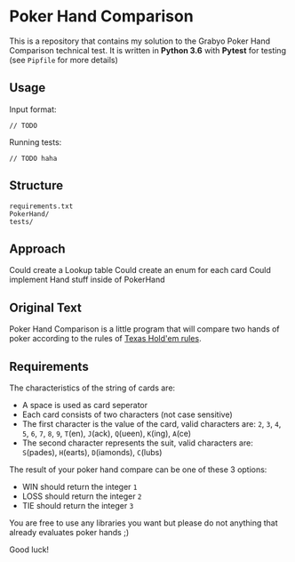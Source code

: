 # **Poker Hand Comparison**

This is a repository that contains my solution to the Grabyo Poker Hand Comparison technical test. It is written in **Python 3.6** with **Pytest** for testing (see `Pipfile` for more details)

## Usage

Input format:
```
// TODO
```

Running tests:
```
// TODO haha
```

## Structure

```
requirements.txt
PokerHand/
tests/
```

## Approach

Could create a Lookup table
Could create an enum for each card
Could implement Hand stuff inside of PokerHand

## Original Text 

Poker Hand Comparison is a little program that will compare two hands of poker according to the rules of [Texas Hold'em rules](https://en.wikipedia.org/wiki/Texas_hold_%27em#Hand_values).

## Requirements

The characteristics of the string of cards are:
* A space is used as card seperator
* Each card consists of two characters (not case sensitive)
* The first character is the value of the card, valid characters are: `2`, `3`, `4`, `5`, `6`, `7`, `8`, `9`, `T`(en), `J`(ack), `Q`(ueen), `K`(ing), `A`(ce)
* The second character represents the suit, valid characters are: `S`(pades), `H`(earts), `D`(iamonds), `C`(lubs)

The result of your poker hand compare can be one of these 3 options:
* WIN should return the integer `1`
* LOSS should return the integer `2`
* TIE should return the integer `3`

You are free to use any libraries you want but please do not anything that already evaluates poker hands ;)

Good luck!
